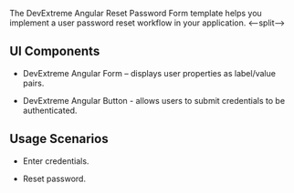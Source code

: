 The DevExtreme Angular Reset Password Form template helps you implement a user password reset workflow in your application.
<--split-->

## UI Components  

- DevExtreme Angular Form – displays user properties as label/value pairs.

- DevExtreme Angular Button - allows users to submit credentials to be authenticated.

## Usage Scenarios 

- Enter credentials.

- Reset password.